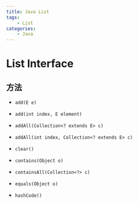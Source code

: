 ```yaml
---
title: Java List
tags:
	- List
categories:
	- Java
---
```


# List Interface

## 方法

- `add(E e)`

- `add(int index, E element)`

- `addAll(Collection<? extends E> c)`

- `addAll(int index, Collection<? extends E> c)`

- `clear()`

- `contains(Object o)`

- `containsAll(Collection<?> c)`

- `equals(Object o)`

- `hashCode()`